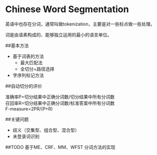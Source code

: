 Chinese Word Segmentation
========

英语中也存在分词，通常叫做tokenization，主要是对一些标点做一些处理。

词是由语素构成的、能够独立运用的最小的语言单位。

##基本方法

* 基于词表的方法
  - 最大匹配法
  - 全切分+路径选择
* 字序列标记方法

##自动切分的评价

准确率P=切分结果中正确分词数/切分结果中所有分词数  
召回率R=切分结果中正确分词数/标准答案中所有分词数  
F-measure=2PR/(P+R)

##关键问题

* 歧义（交集型、组合型、混合型）
* 未登录词识别

##TODO
基于ME、CRF、MM、WFST 分词方法的实现

